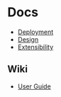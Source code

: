 # Docs

- [Deployment](Deployment.md)
- [Design](Design.md)
- [Extensibility](Extensibility.md)

## Wiki

- [User Guide](https://github.com/ligato/vpp-agent/wiki/user-guide)

